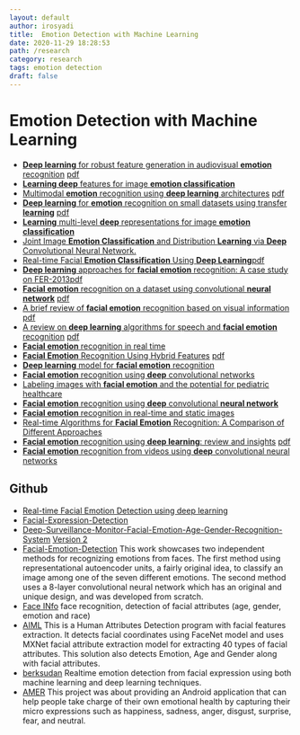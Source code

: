 ```yaml
---
layout: default
author: irosyadi
title:  Emotion Detection with Machine Learning
date: 2020-11-29 18:28:53
path: /research
category: research
tags: emotion detection
draft: false
---
```


# Emotion Detection with Machine Learning

- [**Deep learning** for robust feature generation in audiovisual **emotion** recognition](https://ieeexplore.ieee.org/abstract/document/6638346/) [pdf](http://citeseerx.ist.psu.edu/viewdoc/download?doi=10.1.1.428.5585&rep=rep1&type=pdf)
- [**Learning deep** features for image **emotion classification**](https://ieeexplore.ieee.org/abstract/document/7351656/)
- [Multimodal **emotion** recognition using **deep learning** architectures](https://ieeexplore.ieee.org/abstract/document/7477679/) [pdf](https://cubic.asu.edu/sites/default/files/2019-03/Ranganathan%20WACV%202016.pdf)
- [**Deep learning** for **emotion** recognition on small datasets using transfer **learning**](https://dl.acm.org/doi/abs/10.1145/2818346.2830593?casa_token=YzLzzG1FT4gAAAAA:XImkdvX_3jRBwSowBDwvRHuukCXBkaN8mVBGMSaPfh4EXboxKAzKAymAZAxP2LJPQg95GoT7Z9XZ) [pdf](https://dl.acm.org/doi/pdf/10.1145/2818346.2830593?casa_token=oaZ_sqmVPUsAAAAA:QZQxeIR1CyffFOmRWSVf0eiHoLan5s3vfxTSmspg_dst6zcZMfBRCqQjXn9tJlEiLBK4G6_RsyY0)
- [**Learning** multi-level **deep** representations for image **emotion classification**](https://link.springer.com/content/pdf/10.1007/s11063-019-10033-9.pdf)
- [Joint Image **Emotion Classification** and Distribution **Learning** via **Deep** Convolutional Neural Network.](https://pdfs.semanticscholar.org/3188/ea1448646f9d8253b821be89a5d779374ee6.pdf)
- [Real-time Facial **Emotion Classification** Using **Deep Learning**](http://jdatasci.com/index.php/jdatasci/article/view/4)[pdf](http://jdatasci.com/index.php/jdatasci/article/download/4/12)
- [**Deep learning** approaches for **facial emotion** recognition: A case study on FER-2013](https://link.springer.com/chapter/10.1007/978-3-319-66790-4_1)[pdf](http://ndl.ethernet.edu.et/bitstream/123456789/60914/1/7.pdf#page=10)
- [**Facial emotion** recognition on a dataset using convolutional **neural network**](https://ieeexplore.ieee.org/abstract/document/8090281/) [pdf](https://www.researchgate.net/profile/Vedat_Tuemen/publication/321234576_Facial_emotion_recognition_on_a_dataset_using_convolutional_neural_network/links/5ac9344c0f7e9bcd51974e35/Facial-emotion-recognition-on-a-dataset-using-convolutional-neural-network.pdf)
- [A brief review of **facial emotion** recognition based on visual information](https://www.mdpi.com/1424-8220/18/2/401) [pdf](https://www.mdpi.com/1424-8220/18/2/401/pdf)
- [A review on **deep learning** algorithms for speech and **facial emotion** recognition](http://www.aptikomjournal.com/index.php/CSIT/article/view/118) [pdf](http://www.aptikomjournal.com/index.php/CSIT/article/download/118/52)
- [**Facial emotion** recognition in real time](http://cs231n.stanford.edu/reports/2016/pdfs/022_Report.pdf)
- [**Facial Emotion** Recognition Using Hybrid Features](https://www.mdpi.com/2227-9709/7/1/6) [pdf](https://www.mdpi.com/2227-9709/7/1/6/pdf)
- [**Deep learning** model for **facial emotion** recognition](https://link.springer.com/chapter/10.1007/978-3-030-30577-2_48)
- [**Facial emotion** recognition using **deep** convolutional networks](https://ieeexplore.ieee.org/abstract/document/8324974/)
- [Labeling images with **facial emotion** and the potential for pediatric healthcare](https://www.sciencedirect.com/science/article/pii/S0933365718302598)
- [**Facial emotion** recognition using **deep** convolutional **neural network**](https://ieeexplore.ieee.org/abstract/document/9074302/)
- [**Facial emotion** recognition in real-time and static images](https://ieeexplore.ieee.org/abstract/document/8398861/)
-  [Real-time Algorithms for **Facial Emotion** Recognition: A Comparison of Different Approaches](https://ieeexplore.ieee.org/abstract/document/8587011/)
- [**Facial emotion** recognition using **deep learning**: review and insights](https://www.sciencedirect.com/science/article/pii/S1877050920318019) [pdf](https://www.sciencedirect.com/science/article/pii/S1877050920318019/pdf?md5=3c78317460f155fd1f670f3737598a3a&pid=1-s2.0-S1877050920318019-main.pdf)
- [**Facial emotion** recognition from videos using **deep** convolutional neural networks](http://www.ijmlc.org/vol9/759-L0179.pdf)

## Github
- [Real-time Facial Emotion Detection using deep learning](https://github.com/atulapra/Emotion-detection)
- [Facial-Expression-Detection](https://github.com/MauryaRitesh/Facial-Expression-Detection)
- [Deep-Surveillance-Monitor-Facial-Emotion-Age-Gender-Recognition-System](https://github.com/kaushikjadhav01/Deep-Surveillance-Monitor-Facial-Emotion-Age-Gender-Recognition-System) [Version 2](https://github.com/MauryaRitesh/Facial-Expression-Detection-V2)
- [Facial-Emotion-Detection](https://github.com/PrudhviRaj12/Facial-Emotion-Detection-Using-Convolutional-Neural-Networks-and-Representational-Autoencoder-Units) This work showcases two independent methods for recognizing emotions from faces. The first method using representational autoencoder units, a fairly original idea, to classify an image among one of the seven different emotions. The second method uses a 8-layer convolutional neural network which has an original and unique design, and was developed from scratch. 
- [Face INfo](https://github.com/juan-csv/Face_info) face recognition, detection of facial attributes (age, gender, emotion and race) 
- [AIML](https://github.com/weblineindia/AIML-Human-Attributes-Detection-with-Facial-Feature-Extraction)  This is a Human Attributes Detection program with facial features extraction. It detects facial coordinates using FaceNet model and uses MXNet facial attribute extraction model for extracting 40 types of facial attributes. This solution also detects Emotion, Age and Gender along with facial attributes. 
- [berksudan](https://github.com/berksudan/Real-Time-Emotion-Detection) Realtime emotion detection from facial expression using both machine learning and deep learning techniques. 
- [AMER](https://github.com/m-elkhou/Facial_Expression_Detection)  This project was about providing an Android application that can help people take charge of their own emotional health by capturing their micro expressions such as happiness, sadness, anger, disgust, surprise, fear, and neutral. 